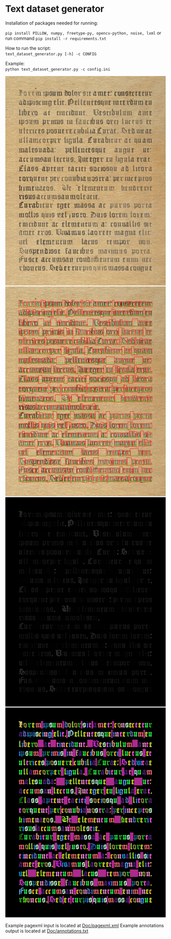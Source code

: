 # Text dataset generator

Installation of packages needed for running:

``pip install PILLOW, numpy, freetype-py, opencv-python, noise, lxml``
or run command
``pip install -r requirements.txt``

How to run the script:  
``text_dataset_generator.py [-h] -c CONFIG``  

Example:  
``python text_dataset_generator.py -c config.ini``
  
![script output image](Doc/image.png)
![script output image with annotations](Doc/image_annotated.png)
![script output image semantic](Doc/image_semantic.png)
![script output image semantic colored](Doc/image_semantic_colored.png)

Example pagexml input is located at [Doc/pagexml.xml](Doc/pagexml.xml)
Example annotations output is located at [Doc/annotations.txt](Doc/annotations.txt)
